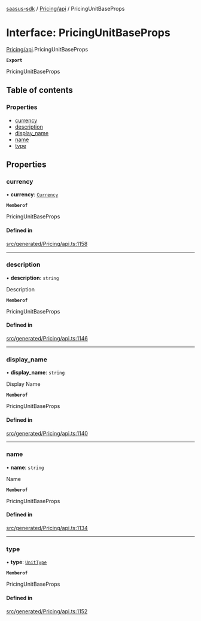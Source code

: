 [saasus-sdk](../README.md) / [Pricing/api](../modules/Pricing_api.md) / PricingUnitBaseProps

# Interface: PricingUnitBaseProps

[Pricing/api](../modules/Pricing_api.md).PricingUnitBaseProps

**`Export`**

PricingUnitBaseProps

## Table of contents

### Properties

- [currency](Pricing_api.PricingUnitBaseProps.md#currency)
- [description](Pricing_api.PricingUnitBaseProps.md#description)
- [display\_name](Pricing_api.PricingUnitBaseProps.md#display_name)
- [name](Pricing_api.PricingUnitBaseProps.md#name)
- [type](Pricing_api.PricingUnitBaseProps.md#type)

## Properties

### currency

• **currency**: [`Currency`](../enums/Pricing_api.Currency.md)

**`Memberof`**

PricingUnitBaseProps

#### Defined in

[src/generated/Pricing/api.ts:1158](https://github.com/saasus-platform/saasus-sdk-javascript/blob/c6c266c/src/generated/Pricing/api.ts#L1158)

___

### description

• **description**: `string`

Description

**`Memberof`**

PricingUnitBaseProps

#### Defined in

[src/generated/Pricing/api.ts:1146](https://github.com/saasus-platform/saasus-sdk-javascript/blob/c6c266c/src/generated/Pricing/api.ts#L1146)

___

### display\_name

• **display\_name**: `string`

Display Name

**`Memberof`**

PricingUnitBaseProps

#### Defined in

[src/generated/Pricing/api.ts:1140](https://github.com/saasus-platform/saasus-sdk-javascript/blob/c6c266c/src/generated/Pricing/api.ts#L1140)

___

### name

• **name**: `string`

Name

**`Memberof`**

PricingUnitBaseProps

#### Defined in

[src/generated/Pricing/api.ts:1134](https://github.com/saasus-platform/saasus-sdk-javascript/blob/c6c266c/src/generated/Pricing/api.ts#L1134)

___

### type

• **type**: [`UnitType`](../enums/Pricing_api.UnitType.md)

**`Memberof`**

PricingUnitBaseProps

#### Defined in

[src/generated/Pricing/api.ts:1152](https://github.com/saasus-platform/saasus-sdk-javascript/blob/c6c266c/src/generated/Pricing/api.ts#L1152)
